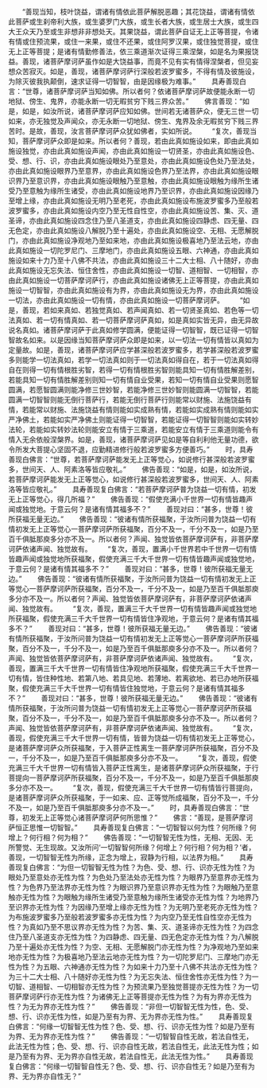 <!-- { "loadSidebar": true } -->
　　“善现当知，枝叶饶益，谓诸有情依此菩萨解脱恶趣；其花饶益，谓诸有情依此菩萨或生刹帝利大族，或生婆罗门大族，或生长者大族，或生居士大族，或生四大王众天乃至或生非想非非想处天。其果饶益，谓此菩萨自证无上正等菩提，令诸有情或住预流果，或住一来果，或住不还果，或住阿罗汉果，或住独觉菩提，或住无上正等菩提；是诸有情勤修善法，依三乘道渐次证得三乘涅槃，如是名为果报饶益。善现，诸菩萨摩诃萨虽作如是大饶益事，而竟不见有实有情得涅槃者，但见妄想众苦寂灭。如是，善现，诸菩萨摩诃萨行深般若波罗蜜多，不得有情及彼施设，为除灭彼我执颠倒，速求证得一切智智，由是因缘极为难事。”
　　具寿善现白言：“世尊，诸菩萨摩诃萨当知如佛。所以者何？依诸菩萨摩诃萨故便能永断一切地狱、傍生、鬼界，亦能永断一切无暇贫穷下贱三界众苦。”
　　佛言善现：“如是，如是，如汝所说，诸菩萨摩诃萨应知如佛。世间若无诸菩萨众，便无三世一切如来，亦无独觉及声闻众，亦无永断一切地狱、傍生、鬼界及余无暇贫穷下贱三界苦时。是故，善现，汝言菩萨摩诃萨众犹如佛者，实如所说。
　　“复次，善现当知，菩萨摩诃萨众即是如来。所以者何？善现，若由此真如施设如来，即由此真如施设独觉，亦由此真如施设声闻，亦由此真如施设一切贤圣，亦由此真如施设色、受、想、行、识，亦由此真如施设眼处乃至意处，亦由此真如施设色处乃至法处，亦由此真如施设眼界乃至意界，亦由此真如施设色界乃至法界，亦由此真如施设眼识界乃至意识界，亦由此真如施设眼触乃至意触，亦由此真如施设眼触为缘所生诸受乃至意触为缘所生诸受，亦由此真如施设地界乃至识界，亦由此真如施设因缘乃至增上缘，亦由此真如施设无明乃至老死，亦由此真如施设布施波罗蜜多乃至般若波罗蜜多，亦由此真如施设内空乃至无性自性空，亦由此真如施设苦、集、灭、道圣谛，亦由此真如施设四念住乃至八圣道支，亦由此真如施设四静虑、四无量、四无色定，亦由此真如施设八解脱乃至十遍处，亦由此真如施设空、无相、无愿解脱门，亦由此真如施设净观地乃至如来地，亦由此真如施设极喜地乃至法云地，亦由此真如施设一切陀罗尼门、三摩地门，亦由此真如施设五眼、六神通，亦由此真如施设如来十力乃至十八佛不共法，亦由此真如施设三十二大士相、八十随好，亦由此真如施设无忘失法、恒住舍性，亦由此真如施设一切智、道相智、一切相智，亦由此真如施设一切菩萨摩诃萨行，亦由此真如施设诸佛无上正等菩提，亦由此真如施设一切智智，亦由此真如施设有为界，亦由此真如施设无为界，亦由此真如施设一切法，亦由此真如施设一切有情，亦由此真如施设一切菩萨摩诃萨。
　　“如是，善现，若如来真如、若独觉真如、若声闻真如、若一切贤圣真如、若色等一切法真如、若一切有情真如、若一切菩萨摩诃萨真如，如是真如实皆无异，由无异故说名真如。诸菩萨摩诃萨于此真如修学圆满，便能证得一切智智，既已证得一切智智故名如来。以是因缘当知菩萨摩诃萨众即是如来，以一切法一切有情皆以真如为定量故。如是，善现，诸菩萨摩诃萨应学甚深般若波罗蜜多，若学甚深般若波罗蜜多则能学一切法真如，若学一切法真如则于一切法真如得自在，若于一切法真如得自在则得一切有情根胜劣智，若得一切有情根胜劣智则能具知一切有情胜解差别，若能具知一切有情胜解差别则知一切有情自业受果，若知一切有情自业受果则愿智圆满，若愿智圆满则能净修三世妙智，若能净修三世妙智则能圆满一切智智，若能圆满一切智智则能无倒行菩萨行，若能无倒行菩萨行则能常以财施、法施饶益有情，若能常以财施、法施饶益有情则能如实成熟有情，若能如实成熟有情则能如实严净佛土，若能如实严净佛土则能证得一切智智，若能证得一切智智则能如实转妙法轮，若能如实转妙法轮则能安立有情于三乘道，若能安立有情于三乘道则能令有情入无余依般涅槃界。如是，善现，诸菩萨摩诃萨见如是等自利利他无量功德，欲令所发大菩提心坚固不退，应勤精进修行般若波罗蜜多方便善巧。”
　　时，具寿善现白佛言：“世尊，若菩萨摩诃萨能发无上正等觉心，如说修行甚深般若波罗蜜多，世间天、人、阿素洛等皆应敬礼。”
　　佛告善现：“如是，如是，如汝所说，若菩萨摩诃萨能发无上正等觉心，如说修行甚深般若波罗蜜多，世间天、人、阿素洛等皆应敬礼。”
　　具寿善现复白佛言：“若菩萨摩诃萨普为饶益一切有情，初发无上正等觉心，得几所福？”
　　佛告善现：“假使充满小千世界一切有情皆趣声闻或独觉地。于意云何？是诸有情其福多不？”
　　善现对曰：“甚多，世尊！彼所获福无量无边。”
　　佛告善现：“彼诸有情所获福聚，于汝所问普为饶益一切有情初发无上正等觉心一菩萨摩诃萨所获福聚，百分不及一，千分不及一，如是乃至百千俱胝那庾多分亦不及一。所以者何？声闻、独觉皆依菩萨摩诃萨有，非菩萨摩诃萨依诸声闻、独觉故有。
　　“复次，善现，置满小千世界若中千世界一切有情皆趣声闻或独觉地所获福聚，假使充满三千大千世界一切有情皆趣声闻或独觉地，于意云何？是诸有情其福多不？”
　　善现对曰：“甚多，世尊！彼所获福无量无边。”
　　佛告善现：“彼诸有情所获福聚，于汝所问普为饶益一切有情初发无上正等觉心一菩萨摩诃萨所获福聚，百分不及一，千分不及一，如是乃至百千俱胝那庾多分亦不及一。所以者何？声闻、独觉皆依菩萨摩诃萨有，非菩萨摩诃萨依诸声闻、独觉故有。
　　“复次，善现，置满三千大千世界一切有情皆趣声闻或独觉地所获福聚，假使充满三千大千世界一切有情皆住净观地，于意云何？是诸有情其福多不？”
　　善现对曰：“甚多，世尊！彼所获福无量无边。”
　　佛告善现：“彼诸有情所获福聚，于汝所问普为饶益一切有情初发无上正等觉心一菩萨摩诃萨所获福聚，百分不及一，千分不及一，如是乃至百千俱胝那庾多分亦不及一。所以者何？声闻、独觉皆依菩萨摩诃萨有，非菩萨摩诃萨依诸声闻、独觉故有。
　　“复次，善现，置满三千大千世界一切有情皆住净观地所获福聚，假使充满三千大千世界一切有情，皆住种性地、若第八地、若具见地、若薄地、若离欲地、若已办地所获福聚，假使充满三千大千世界一切有情皆住独觉地，于意云何？是诸有情其福多不？”
　　善现对曰：“甚多，世尊！彼所获福无量无边。”
　　佛告善现：“彼诸有情所获福聚，于汝所问普为饶益一切有情初发无上正等觉心一菩萨摩诃萨所获福聚，百分不及一，千分不及一，如是乃至百千俱胝那庾多分亦不及一。所以者何？声闻、独觉皆依菩萨摩诃萨有，非菩萨摩诃萨依诸声闻、独觉故有。
　　“复次，善现，假使充满三千大千世界一切有情，皆普为饶益一切有情初发无上正等觉心，是诸菩萨摩诃萨众所获福聚，于入菩萨正性离生一菩萨摩诃萨所获福聚，百分不及一，千分不及一，如是乃至百千俱胝那庾多分亦不及一。
　　“复次，善现，假使充满三千大千世界一切有情皆入菩萨正性离生，是诸菩萨摩诃萨众所获福聚，于行菩提向一菩萨摩诃萨所获福聚，百分不及一，千分不及一，如是乃至百千俱胝那庾多分亦不及一。
　　“复次，善现，假使充满三千大千世界一切有情皆行菩提向，是诸菩萨摩诃萨众所获福聚，于一如来、应、正等觉所成福聚，百分不及一，千分不及一，如是乃至百千俱胝那庾多分亦不及一。”
　　时，具寿善现白佛言：“世尊，初发无上正等觉心诸菩萨摩诃萨何所思惟？”
　　佛言：“善现，是菩萨摩诃萨恒正思惟一切智智。”
　　具寿善现复白佛言：“一切智智以何为性？何所缘？何增上？何行相？何为相？”
　　佛告善现：“一切智智无性为性，无相、无因、无所警觉、无生现故。又汝所问‘一切智智何所缘？何增上？何行相？何为相？’者，善现，一切智智无性为所缘，正念为增上，寂静为行相，以法界为相。”
　　具寿善现复白佛言：“为但一切智智无性为性？为色、受、想、行、识亦无性为性？为眼处乃至意处亦无性为性？为色处乃至法处亦无性为性？为眼界乃至意界亦无性为性？为色界乃至法界亦无性为性？为眼识界乃至意识界亦无性为性？为眼触乃至意触亦无性为性？为眼触为缘所生诸受乃至意触为缘所生诸受亦无性为性？为地界乃至识界亦无性为性？为因缘乃至增上缘亦无性为性？为无明乃至老死亦无性为性？为布施波罗蜜多乃至般若波罗蜜多亦无性为性？为内空乃至无性自性空亦无性为性？为真如乃至不思议界亦无性为性？为苦、集、灭、道圣谛亦无性为性？为四念住乃至八圣道支亦无性为性？为四静虑、四无量、四无色定亦无性为性？为八解脱乃至十遍处亦无性为性？为空、无相、无愿解脱门亦无性为性？为净观地乃至如来地亦无性为性？为极喜地乃至法云地亦无性为性？为一切陀罗尼门、三摩地门亦无性为性？为五眼、六神通亦无性为性？为如来十力乃至十八佛不共法亦无性为性？为三十二大士相、八十随好亦无性为性？为无忘失法、恒住舍性亦无性为性？为一切智、道相智、一切相智亦无性为性？为预流果乃至独觉菩提亦无性为性？为一切菩萨摩诃萨行亦无性为性？为诸佛无上正等菩提亦无性为性？为有为界亦无性为性？为无为界亦无性为性？”
　　佛告善现：“非但一切智智无性为性，色、受、想、行、识亦无性为性，如是乃至有为界、无为界亦无性为性。”
　　具寿善现复白佛言：“何缘一切智智无性为性？色、受、想、行、识亦无性为性？如是乃至有为界、无为界亦无性为性？”
　　佛告善现：“一切智智自性无故，若法自性无，此法无性为性；色、受、想、行、识亦自性无故，若法自性无，此法无性为性；如是乃至有为界、无为界亦自性无故，若法自性无，此法无性为性。”
　　具寿善现复白佛言：“何缘一切智智自性无？色、受、想、行、识亦自性无？如是乃至有为界、无为界亦自性无？”
